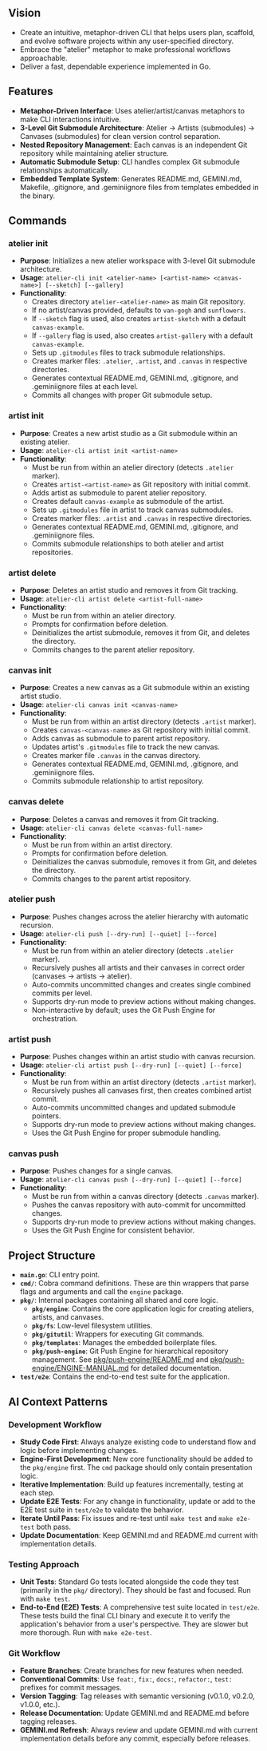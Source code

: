 ## Vision
- Create an intuitive, metaphor-driven CLI that helps users plan, scaffold, and evolve software projects within any user-specified directory.
- Embrace the "atelier" metaphor to make professional workflows approachable.
- Deliver a fast, dependable experience implemented in Go.

## Features
- **Metaphor-Driven Interface**: Uses atelier/artist/canvas metaphors to make CLI interactions intuitive.
- **3-Level Git Submodule Architecture**: Atelier → Artists (submodules) → Canvases (submodules) for clean version control separation.
- **Nested Repository Management**: Each canvas is an independent Git repository while maintaining atelier structure.
- **Automatic Submodule Setup**: CLI handles complex Git submodule relationships automatically.
- **Embedded Template System**: Generates README.md, GEMINI.md, Makefile, .gitignore, and .geminiignore files from templates embedded in the binary.

## Commands

### atelier init
- **Purpose**: Initializes a new atelier workspace with 3-level Git submodule architecture.
- **Usage**: `atelier-cli init <atelier-name> [<artist-name> <canvas-name>] [--sketch] [--gallery]`
- **Functionality**:
  - Creates directory `atelier-<atelier-name>` as main Git repository.
  - If no artist/canvas provided, defaults to `van-gogh` and `sunflowers`.
  - If `--sketch` flag is used, also creates `artist-sketch` with a default `canvas-example`.
  - If `--gallery` flag is used, also creates `artist-gallery` with a default `canvas-example`.
  - Sets up `.gitmodules` files to track submodule relationships.
  - Creates marker files: `.atelier`, `.artist`, and `.canvas` in respective directories.
  - Generates contextual README.md, GEMINI.md, .gitignore, and .geminiignore files at each level.
  - Commits all changes with proper Git submodule setup.

### artist init
- **Purpose**: Creates a new artist studio as a Git submodule within an existing atelier.
- **Usage**: `atelier-cli artist init <artist-name>`
- **Functionality**:
  - Must be run from within an atelier directory (detects `.atelier` marker).
  - Creates `artist-<artist-name>` as Git repository with initial commit.
  - Adds artist as submodule to parent atelier repository.
  - Creates default `canvas-example` as submodule of the artist.
  - Sets up `.gitmodules` file in artist to track canvas submodules.
  - Creates marker files: `.artist` and `.canvas` in respective directories.
  - Generates contextual README.md, GEMINI.md, .gitignore, and .geminiignore files.
  - Commits submodule relationships to both atelier and artist repositories.

### artist delete
- **Purpose**: Deletes an artist studio and removes it from Git tracking.
- **Usage**: `atelier-cli artist delete <artist-full-name>`
- **Functionality**:
  - Must be run from within an atelier directory.
  - Prompts for confirmation before deletion.
  - Deinitializes the artist submodule, removes it from Git, and deletes the directory.
  - Commits changes to the parent atelier repository.

### canvas init
- **Purpose**: Creates a new canvas as a Git submodule within an existing artist studio.
- **Usage**: `atelier-cli canvas init <canvas-name>`
- **Functionality**:
  - Must be run from within an artist directory (detects `.artist` marker).
  - Creates `canvas-<canvas-name>` as Git repository with initial commit.
  - Adds canvas as submodule to parent artist repository.
  - Updates artist's `.gitmodules` file to track the new canvas.
  - Creates marker file `.canvas` in the canvas directory.
  - Generates contextual README.md, GEMINI.md, .gitignore, and .geminiignore files.
  - Commits submodule relationship to artist repository.

### canvas delete
- **Purpose**: Deletes a canvas and removes it from Git tracking.
- **Usage**: `atelier-cli canvas delete <canvas-full-name>`
- **Functionality**:
  - Must be run from within an artist directory.
  - Prompts for confirmation before deletion.
  - Deinitializes the canvas submodule, removes it from Git, and deletes the directory.
  - Commits changes to the parent artist repository.

### atelier push
- **Purpose**: Pushes changes across the atelier hierarchy with automatic recursion.
- **Usage**: `atelier-cli push [--dry-run] [--quiet] [--force]`
- **Functionality**:
  - Must be run from within an atelier directory (detects `.atelier` marker).
  - Recursively pushes all artists and their canvases in correct order (canvases → artists → atelier).
  - Auto-commits uncommitted changes and creates single combined commits per level.
  - Supports dry-run mode to preview actions without making changes.
  - Non-interactive by default; uses the Git Push Engine for orchestration.

### artist push
- **Purpose**: Pushes changes within an artist studio with canvas recursion.
- **Usage**: `atelier-cli artist push [--dry-run] [--quiet] [--force]`
- **Functionality**:
  - Must be run from within an artist directory (detects `.artist` marker).
  - Recursively pushes all canvases first, then creates combined artist commit.
  - Auto-commits uncommitted changes and updated submodule pointers.
  - Supports dry-run mode to preview actions without making changes.
  - Uses the Git Push Engine for proper submodule handling.

### canvas push
- **Purpose**: Pushes changes for a single canvas.
- **Usage**: `atelier-cli canvas push [--dry-run] [--quiet] [--force]`
- **Functionality**:
  - Must be run from within a canvas directory (detects `.canvas` marker).
  - Pushes the canvas repository with auto-commit for uncommitted changes.
  - Supports dry-run mode to preview actions without making changes.
  - Uses the Git Push Engine for consistent behavior.
  
## Project Structure
- **`main.go`**: CLI entry point.
- **`cmd/`**: Cobra command definitions. These are thin wrappers that parse flags and arguments and call the `engine` package.
- **`pkg/`**: Internal packages containing all shared and core logic.
  - **`pkg/engine`**: Contains the core application logic for creating ateliers, artists, and canvases.
  - **`pkg/fs`**: Low-level filesystem utilities.
  - **`pkg/gitutil`**: Wrappers for executing Git commands.
  - **`pkg/templates`**: Manages the embedded boilerplate files.
  - **`pkg/push-engine`**: Git Push Engine for hierarchical repository management. See [pkg/push-engine/README.md](pkg/push-engine/README.md) and [pkg/push-engine/ENGINE-MANUAL.md](pkg/push-engine/ENGINE-MANUAL.md) for detailed documentation.
- **`test/e2e`**: Contains the end-to-end test suite for the application.

## AI Context Patterns

### Development Workflow
- **Study Code First**: Always analyze existing code to understand flow and logic before implementing changes.
- **Engine-First Development**: New core functionality should be added to the `pkg/engine` first. The `cmd` package should only contain presentation logic.
- **Iterative Implementation**: Build up features incrementally, testing at each step.
- **Update E2E Tests**: For any change in functionality, update or add to the E2E test suite in `test/e2e` to validate the behavior.
- **Iterate Until Pass**: Fix issues and re-test until `make test` and `make e2e-test` both pass.
- **Update Documentation**: Keep GEMINI.md and README.md current with implementation details.

### Testing Approach
- **Unit Tests**: Standard Go tests located alongside the code they test (primarily in the `pkg/` directory). They should be fast and focused. Run with `make test`.
- **End-to-End (E2E) Tests**: A comprehensive test suite located in `test/e2e`. These tests build the final CLI binary and execute it to verify the application's behavior from a user's perspective. They are slower but more thorough. Run with `make e2e-test`.

### Git Workflow
- **Feature Branches**: Create branches for new features when needed.
- **Conventional Commits**: Use `feat:`, `fix:`, `docs:`, `refactor:`, `test:` prefixes for commit messages.
- **Version Tagging**: Tag releases with semantic versioning (v0.1.0, v0.2.0, v1.0.0, etc.).
- **Release Documentation**: Update GEMINI.md and README.md before tagging releases.
- **GEMINI.md Refresh**: Always review and update GEMINI.md with current implementation details before any commit, especially before releases.